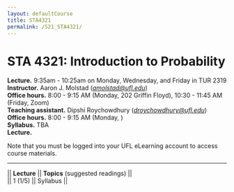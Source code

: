 ```yaml
---
layout: defaultCourse
title: STA4321
permalink: /S21_STA4321/
---
```

# STA 4321: Introduction to Probability
**Lecture.** 9:35am - 10:25am on Monday, Wednesday, and Friday in TUR 2319
**Instructor.** Aaron J. Molstad (*amolstad@ufl.edu*)  
**Office hours.** 8:00 - 9:15 AM (Monday, 202 Griffin Floyd), 10:30 - 11:45 AM (Friday, Zoom)    
**Teaching assistant.** Dipshi Roychowdhury (*droychowdhury@ufl.edu*)  
**Office hours.** 8:00 - 9:15 AM (Monday, )  
**Syllabus.** TBA  
**Lecture.**  

Note that you must be logged into your UFL eLearning account to access course materials.   

---------------  

||  **Lecture** ||  **Topics** (suggested readings) ||  
|| 1 (1/5)  || Syllabus ||  
